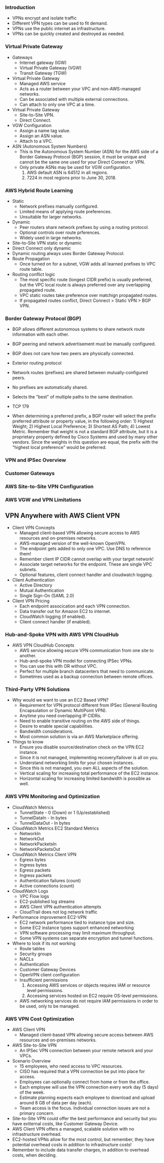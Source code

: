 ### Introduction
* VPNs encrypt and isolate traffic
* Different VPN types can be used to fit demand.
* VPNs use the public internet as infrastructure.
* VPNs can be quickly created and destroyed as needed.

### Virtual Private Gateway
* Gateways
  - Internet gateway (IGW)
  - Virtual Private Gateway (VGW)
  - Transit Gateway (TGW)
* Virtual Private Gateway
  - Managed AWS service
  - Acts as a router between your VPC and non-AWS-managed networks.
  - Can be associated with multiple external connections.
  - Can attach to only one VPC at a time.
* Virtual Private Gateway
  - Site-to-Site VPN.
  - Direct Connect.
* VGW Configuration
  - Assign a name tag value.
  - Assign an ASN value.
  - Attach to a VPC.
* ASN (Autonomous System Numbers)
  - This is the Autonomous System Number (ASN) for the AWS side of a Border Gateway Protocol (BGP) session, it must be unique and cannot be the same one used for your Direct Connect or VPN.
  - Only private ASNs may be used for VGW configuration.
    1. AWS default ASN is 64512 in all regions.
    2. 7224 in most regions prior to June 30, 2018.

### AWS Hybrid Route Learning
* Static
  - Network prefixes manually configured.
  - Limited means of applying route preferences.
  - Unsuitable for larger networks.
* Dynamic
  - Peer routers share network prefixes by using a routing protocol.
  - Optional controls over route prferences.
  - Widely used in large networks.
* Site-to-Site VPN static or dynamic
* Direct Connect only dynamic
* Dynamic routing always uses Border Gateway Protocol.
* Route Propagation
  - Once turned on for a subnet, VGW adds all learned prefixes to VPC route table.
* Routing conflict logic
  - The most specific route (longest CIDR prefix) is usually preferred, but the VPC local route is always preferred over any overlapping propagated route.
  - VPC static routes take preference over matchign propagated routes.
  - If propagated routes conflict, Direct Connect > Static VPN > BGP VPN.

### Border Gateway Protocol (BGP)
* BGP allows different autonomous systems to share network route information with each other.
* BGP peering and network advertisement must be manually configured.
* BGP does not care how two peers are physically connected.
* Exterior routing protocol
* Network routes (prefixes) are shared between mutually-configured peers.
* No prefixes are automatically shared.
* Selects the "best" of multiple paths to the same destination.
* TCP 179

* When determining a preferred prefix, a BGP router will select the prefix preferred attribute or property value, in the following order: 1) Highest Weight; 2) Highest Local Preference; 3) Shortest AS Path; 4) Lowest Metric. Remember that weight is not a standard BGP attribute, but it is a proprietary property defined by Cisco Systems and used by many other vendors. Since the weights in this question are equal, the prefix with the "highest local preference" would be preferred.

### VPN and IPSec Overview

### Customer Gateways

### AWS Site-to-Site VPN Configuration

### AWS VGW and VPN Limitations

## VPN Anywhere with AWS Client VPN
* Client VPN Concepts
  - Managed client-based VPN allowing secure access to AWS resources and on-premises networks.
  - AWS-managed version of the well-known OpenVPN.
  - The endpoint gets added to only one VPC. Use DNS to reference them!
  - Remember client IP CIDR cannot overlap with your target network!
  - Associate target networks for the endpoint. These are single VPC subnets.
  - Optional features, client connect handler and cloudwatch logging.
* Client Authentication
  - Active Directory
  - Mutual Authentication
  - Single Sign-On (SAML 2.0)
* Client VPN Pricing
  - Each endpoint assocication and each VPN connection.
  - Data transfer out for Amazon EC2 to internet.
  - CloudWatch logging (if enabled).
  - Client connect handler (if enabled).

### Hub-and-Spoke VPN with AWS VPN CloudHub
* AWS VPN CloudHub Concepts
  - AWS service allowing secure VPN communication from one site to another.
  - Hub-and-spoke VPN model for connecting IPSec VPNs.
  - You can use this with OR without VPC.
  - Perfect for multiple branch datacenters that need to communicate.
  - Sometimes used as a backup connection between remote offices.

### Third-Party VPN Solutions
* Why would we want to use an EC2 Based VPN?
  - Requirement for VPN protocol different from IPSec (General Routing Encapsulation or Dynamic MultiPoint VPN).
  - Anytime you need overlapping IP CIDRs.
  - Need to enable transitive routing on the AWS side of things.
  - Desire to enable special capabilities.
  - Bandwidth considerations.
  - Most common solution is via an AWS Marketplace offering.
* Things to know
  - Ensure you disable source/destination check on the VPN EC2 instance.
  - Since it is not managed, implementing recovery/failover is all on you.
  - Understand networking limits for your chosen instances.
  - Since this is not managed, you own ALL aspects of the solution.
  - Vertical scaling for increasing total performance of the EC2 instance.
  - Horizontal scaling for increasing limited bandwidth is possible as well.
 
### AWS VPN Monitoring and Optimization
* CloudWatch Metrics
  - TunnelState - 0 (Down) or 1 (Up/established)
  - TunnelDataIn - In bytes
  - TunnelDataOut - In bytes
* CloudWatch Metrics EC2 Standard Metrics
  - NetworkIn
  - NetworkOut
  - NetworkPacketsIn
  - NetworkPacketsOut
* CloudWatch Metrics Client VPN
  - Egress bytes
  - Ingress bytes
  - Egress packets
  - Ingress packets
  - Authentication failures (count)
  - Active connections (count)
* CloudWatch Logs
  - VPC Flow logs
  - EC2-published log streams
  - AWS Client VPN authentication attempts
  - CloudTrail does not log network traffic 
* Performance improvement EC2-VPN
  - EC2 network performance tied to instance type and size.
  - Some EC2 instance types support enhanced networking
  - VPN software processing may limit maximum throughput.
  - Some VPN systems can separate encryption and tunnel functions.
* Where to look if its not working
  - Route tables
  - Security groups
  - NACLs
  - Authentication
  - Customer Gateway Devices
  - OpenVPN client configuration
  - Insufficient permissions
    1. Accessing AWS services or objects requires IAM or resource level permissions.
    2. Accessing services hosted on EC2 require OS-level permissions.
  - AWS networking services do not require IAM permissions in order to be used, only to be managed.

### AWS VPN Cost Optimization
* AWS Client VPN
  - Managed client-based VPN allowing secure access between AWS resources and on-premises networks.
* AWS Site-to-Site VPN
  - An IPSec VPN connection between your remote network and your VPCs.
* Scenario Overview
  - 15 employees, who need access to VPC resources.
  - CISO has required that a VPN connection be put into place for access.
  - Employees can optionally connect from home or from the office.
  - Each employee will use the VPN connection every work day (5 days) of the week.
  - Estimate planning expects each employee to download and upload around 8 GB of data per day (each).
  - Team access is the focus. Individual connection issues are not a primary concern.
* Site-to-Site VPN could offer the best performance and security but you have extternal costs, like Customer Gateway Device.
* AWS Client VPN offers a managed, scalable solution with no infrastructure overhead.
* EC2-hosted VPNs allow for the most control, but remember, they have potential overhead costs in addition to infrastructure costs!
* Remember to include data transfer charges, in addition to overhead costs, when deciding.

